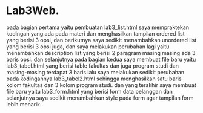 # Lab3Web.
pada bagian pertama yaitu pembuatan lab3_list.html saya mempraktekan kodingan yang ada pada materi dan menghasilkan tampilan ordered list yang berisi 3 opsi,
dan berikutnya saya sedikit menambahkan unordered list yang berisi 3 opsi juga,
dan saya melakukan perubahan lagi yaitu menambahkan description list yang berisi 2 paragram masing masing ada 3 baris opsi.
dan selanjutnya pada bagian kedua saya membuat file baru yaitu lab3_tabel.html yang berisi table fakultas dan juga program studi dan masing-masing terdapat 3 baris
lalu saya melakukan sedikit perubahan pada kodingannya lab3_tabel2.html sehingga menghasilkan satu baris kolom fakultas dan 3 kolom program studi.
dan yang terakhir saya membuat file baru yaitu lab3_form.html yang berisi form data pelanggan dan selanjutnya saya sedikit menambahkan style pada form agar tampilan form lebih menarik.
